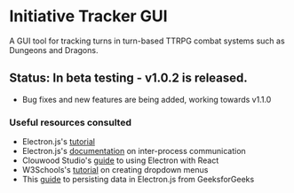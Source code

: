 # Initiative Tracker GUI

A GUI tool for tracking turns in turn-based TTRPG combat systems such as Dungeons and Dragons. 

## Status: In beta testing - v1.0.2 is released.
- Bug fixes and new features are being added, working towards v1.1.0


### Useful resources consulted
- Electron.js's [tutorial](https://www.electronjs.org/docs/latest/tutorial/tutorial-prerequisites)
- Electron.js's [documentation](https://www.electronjs.org/docs/latest/tutorial/ipc) on inter-process communication
- Clouwood Studio's [guide](https://clouwood.com/the-ultimate-guide-to-electron-with-react/) to using Electron with React
- W3Schools's [tutorial](https://www.w3schools.com/howto/howto_js_dropdown.asp) on creating dropdown menus
- This [guide](https://www.geeksforgeeks.org/persisting-data-in-electronjs/) to persisting data in Electron.js from GeeksforGeeks